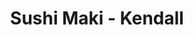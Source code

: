 ---
layout: place
title: "Sushi Maki - Kendall"
permalink: /florida/miami/sushi-maki-kendall.html
stateAbbr: FL
stateName: Florida
cityName: Miami
seo:
  name: "Sushi Maki - Kendall"
  type: Restaurant
  links: null
description: "Sushi Maki - Kendall serves delicious sushi in Miami, Florida. Try fresh Japanese dishes for a great dining experience. "
place_id: ChIJgSELmNzA2YgR1odE_BKE680
photos:
  - name: >-
      places/ChIJgSELmNzA2YgR1odE_BKE680/photos/AeeoHcK4vbo2mhDsTEAaEtjYi3_jERQxqKw6VdSs7rEFRqIsaJkuUrdK59lss8akzIXXS723c6A2PY8SLVxbhJelWMFiPtrU_vQZ662suiZrCs5BY1bmGetbJ-BqtM77osr54W9xr7UqvpZioXvz5RYMTgon8HtBPkn7Bq8KjqbuG3UafrSL90M4R4PctZgNeZcoTDAa-rxacL5A3lFPr8kk6_J1BIcuChXnq2zf9Nltm7LdBfBMTTb5gacs5TcY6wbIJhSU40QnZSJHbPaMe2Gj9q0-jBgNSIo7UBMoAGzh_8CW6OyPoUUUk71HwbWUcvQbGCYPvPjsI3n8hbHqFPG5R4z3xQRU03BBloxp1K_L2hhkArX_hLr_WUBK7xjsY1XG_MmS7TwIlf5OACcUTKrs1MU5wgRplI_k63Tfz7wwQ5deOw
    widthPx: 4160
    heightPx: 3120
    authorAttributions:
      - displayName: Alexeis Sanchez Gonzalez
        uri: https://maps.google.com/maps/contrib/103337185219243467155
        photoUri: >-
          https://lh3.googleusercontent.com/a-/ALV-UjWhu_Dk6Sqqkdlfcjxm4YLVQot98waOzDOi8LeiND6jYaFHVluaxQ=s100-p-k-no-mo
    flagContentUri: >-
      https://www.google.com/local/imagery/report/?cb_client=maps_api_places.places_api&image_key=!1e10!2sCIHM0ogKEICAgIDE65_2Yw&hl=en-US
    googleMapsUri: >-
      https://www.google.com/maps/place//data=!3m4!1e2!3m2!1sCIHM0ogKEICAgIDE65_2Yw!2e10!4m2!3m1!1s0x88d9c0dc980b2181:0xcdeb8412fc4487d6
  - name: >-
      places/ChIJgSELmNzA2YgR1odE_BKE680/photos/AeeoHcJMuUdSZU1A7Sfi08KLt623XS5Ja9oZytPDaaPvBEhJ6YFFgEd5-Y1JAwsMfojA3MYhVRJnV_O0W9nVbBDyNTjmaxRVy721mg9ID0Q8SXeeLP3OsiIu7vxvgMr0vAyjPwk_CESIdWR1mJj6YDbr6vaiOJ23pCyoPzJBk7JJqFvBun9nh-YS0IAwz3KG4BU1xK9jCYZM9OT_UMaOpKmt8kXrT6debeM6qGcjJxn2180Wih2GpyRIRor3U4n1rtkCgLUKDGinZKqKB4FMCr4fEal_tUCL0b_BGbxLbi-O9AI
    widthPx: 2048
    heightPx: 1622
    authorAttributions:
      - displayName: Sushi Maki - Kendall
        uri: https://maps.google.com/maps/contrib/102064867037898202237
        photoUri: >-
          https://lh3.googleusercontent.com/a-/ALV-UjWfl90q5lDl8VhdPp-u9REDUYYFE5yQAS9V4TfVIDh9O2BaAQ=s100-p-k-no-mo
    flagContentUri: >-
      https://www.google.com/local/imagery/report/?cb_client=maps_api_places.places_api&image_key=!1e10!2sAF1QipMIH06gi91GJJp_k0UTVCtRvhzv_htZ38qwy04&hl=en-US
    googleMapsUri: >-
      https://www.google.com/maps/place//data=!3m4!1e2!3m2!1sAF1QipMIH06gi91GJJp_k0UTVCtRvhzv_htZ38qwy04!2e10!4m2!3m1!1s0x88d9c0dc980b2181:0xcdeb8412fc4487d6
  - name: >-
      places/ChIJgSELmNzA2YgR1odE_BKE680/photos/AeeoHcLjsBqF_dRYh_BViZQQVvFgaPLzXhsGqA5gu5HtQBnRZ-azH4U6_UbV4HSAeHEX8x4f8Ds2rDUK-wNn5jEfSuMDL_RkcSihf6T2ijj9Yq1xjnDMNILYklFnd2intPFUb945IiuK70TOnRCj4KKxAl1DV7TQBFEFvljhJRSGLqjjO0j4x0ii0pC7IMbvIScv8mEwqzSCHH84A8BDaHWn7I5P9QrkajkUtIwxNZzI57BmfRXMj9awq3dOcclszWR0XTINh7TZmgt31KpI2s0TdqeVCwNgK8ADSoxgigPRu8qivzLOobrvIZlANHGT_yJpHXhsuQ328RlinlzPxVgDaqco1x8dVehmZyvO3b0pdE6WzGomd3uYJb20e-pI__LAowSlAYYQQPFYgmgFKnnyDaRcOH38TzT48nbvRgFIxYq7VOcN
    widthPx: 3024
    heightPx: 4032
    authorAttributions:
      - displayName: Indiana Lanzas
        uri: https://maps.google.com/maps/contrib/109082693311336218040
        photoUri: >-
          https://lh3.googleusercontent.com/a-/ALV-UjWZpv7RDzaIA85b2Po7PU-d8Ipt2g8sXzugXBk-DD1SLaGJ6U_v=s100-p-k-no-mo
    flagContentUri: >-
      https://www.google.com/local/imagery/report/?cb_client=maps_api_places.places_api&image_key=!1e10!2sCIHM0ogKEICAgICvmOf5kgE&hl=en-US
    googleMapsUri: >-
      https://www.google.com/maps/place//data=!3m4!1e2!3m2!1sCIHM0ogKEICAgICvmOf5kgE!2e10!4m2!3m1!1s0x88d9c0dc980b2181:0xcdeb8412fc4487d6
  - name: >-
      places/ChIJgSELmNzA2YgR1odE_BKE680/photos/AeeoHcLFNRGvPlngAMyPknfXieagivUZi9FVVT_sXjnFTVUj5vOguw3K7aYcTbMSoUrZ9mXP6BYIWpKjiwIs1MIomY2omNlO6yzJaAsGUeM1uV0jHQuiKdwx3uqldbtf9z7V5Hua-PqwANH00lJVRSmbAmKa1ObZl2hDXBouG6bv_ZIqpkT9yVCpRXqWWXTEq6CqCYHs2qMVji8aRBCyRueH9WCcGN1Kt_CO7EaUfOp9NpNX4lvHShULFpbZrSWdHXmjn6hWhHH4gSoa8-PcafNJimEqmJvrTX-5RxmIwpB5-lh4FSiZ0yahprsyaZJHLsYTBRG8tQAJ33UCn_mLCCXovk8aMvp_Y1PFoQiReClzTh468e90UE-dBijixcTrjq8MGcv06VX4tVriveDCP0_OI5BB_9z78CcSiPYKDxdIrTU6Wvo
    widthPx: 3024
    heightPx: 4032
    authorAttributions:
      - displayName: Carlos A. Trelles R.
        uri: https://maps.google.com/maps/contrib/115945554476999212135
        photoUri: >-
          https://lh3.googleusercontent.com/a-/ALV-UjVF49uGjGo2b4UXvyr6tVRcgETxqIOVVvi9N8wNQ1Q1gwC1l5c8=s100-p-k-no-mo
    flagContentUri: >-
      https://www.google.com/local/imagery/report/?cb_client=maps_api_places.places_api&image_key=!1e10!2sCIHM0ogKEICAgIClkcjE1AE&hl=en-US
    googleMapsUri: >-
      https://www.google.com/maps/place//data=!3m4!1e2!3m2!1sCIHM0ogKEICAgIClkcjE1AE!2e10!4m2!3m1!1s0x88d9c0dc980b2181:0xcdeb8412fc4487d6
  - name: >-
      places/ChIJgSELmNzA2YgR1odE_BKE680/photos/AeeoHcJES54Wp6I2wNj_X19tbDTLW_7Km7W72X8xlhHZcVSIPEcfLzu35YYo5lfrvFkL9vYOg0thUwibeFdDWxa8KMZ7dtVPwEdL4Sx0j-MUOdoWQ5KKZ3OUQ9fZYIIUBhipAC8SzH0i5PG1i1XiBfAQ1aoYS57V0Y7dxbTrDWllBbEA0kEfqx-eGSGYYjqmrikGcQMLeqD2oD51-mIOCKfNkM8cv-5yQhfEQSZqTKCPZil0YC1IuWN6MXDva30JxE2KHJVTHUKt3Ktq_RCWKIYYYUoHSRRzS7l1aTP8bel6wMheAIRP2R1p6RXd1ONj8Z070PXBb1UnH-INhfvy7PTXVd2_3jGDIFJ-g0NNLqR5N2xrW5_IHnm12JhTkgycVxjFl_--snS1ZcfCaWh_D6Y94hrGKJ2hbxRdPgxKRJ3t9Fs
    widthPx: 3024
    heightPx: 4032
    authorAttributions:
      - displayName: Laura catalina Obando
        uri: https://maps.google.com/maps/contrib/109219134478183860653
        photoUri: >-
          https://lh3.googleusercontent.com/a-/ALV-UjUi4A5eCloy-T0N1dfQAQjyIwnuJzDinZmt1asRQ3pnZ0fmkDAHTw=s100-p-k-no-mo
    flagContentUri: >-
      https://www.google.com/local/imagery/report/?cb_client=maps_api_places.places_api&image_key=!1e10!2sCIHM0ogKEICAgIDj96TIPQ&hl=en-US
    googleMapsUri: >-
      https://www.google.com/maps/place//data=!3m4!1e2!3m2!1sCIHM0ogKEICAgIDj96TIPQ!2e10!4m2!3m1!1s0x88d9c0dc980b2181:0xcdeb8412fc4487d6
  - name: >-
      places/ChIJgSELmNzA2YgR1odE_BKE680/photos/AeeoHcIM_JN3fTh4bY3YeQIw94v8SDpl4aIut4bWziMafZbpg3MRmDP5J0pJPZ3lkqG8sYRkUQl9SRwxAE7LEj9B5V-s9CKIkFEk2E9NZl4aliQAqAgPJolGBR5UBCQwmeJonzG06xApZLMkCh4km6aZAVB0L95yo_HOHfFwYY4tHEZtGvm_L2Uk04ISjTjE6cMx4KoxN_uHVAYnpU2uR4EU9bp9obpb1VC7uuw_fltJRAUTQxO1h7W-PBZoB8fNNDTr-c0Q8RiMCe1tBQEH-4hyK7jPbPnq46kBum2TsPQ7BEKPHMeFSVYZ3MB2YOSFVYGKcuVt4Sms9OCoBlc3Ywe3TKIwuD_PVwoOx954-a1yDBpBkfeCayv2Q2LTNI9exgBFB-62rwm9HP2df_zw7HwKCeOwjXvUtcV13T7o3mq0l3g
    widthPx: 3264
    heightPx: 1836
    authorAttributions:
      - displayName: Christina Armada
        uri: https://maps.google.com/maps/contrib/113690363686641552011
        photoUri: >-
          https://lh3.googleusercontent.com/a-/ALV-UjUu0zQtp3Sj__fFz_Ra8MUz6eOqPIGFCHATufeqFBiKtrb_WqN-dQ=s100-p-k-no-mo
    flagContentUri: >-
      https://www.google.com/local/imagery/report/?cb_client=maps_api_places.places_api&image_key=!1e10!2sCIHM0ogKEICAgIC4uqGGeA&hl=en-US
    googleMapsUri: >-
      https://www.google.com/maps/place//data=!3m4!1e2!3m2!1sCIHM0ogKEICAgIC4uqGGeA!2e10!4m2!3m1!1s0x88d9c0dc980b2181:0xcdeb8412fc4487d6
  - name: >-
      places/ChIJgSELmNzA2YgR1odE_BKE680/photos/AeeoHcKNfAzTEyVaiCDgtjtkPFy8Ysbr12WO0kUhKQkM4ohfHYAx9pjh4a3RheLvg4ptXcmcnmwwDgg468thynJLDtgoHZ_Yx_QG0HjmAc6Q-82seKOxEx_3rIox3iKaQTMPCIw9eM0h8BarLowqXY6YO7il02tS5xXAsYZRTZcQ0m9VIQXEg1jI8pn_0Dg1shK1sXJZfLv1jqWt070h5obarJmHwsc4WoDTKqE5pYph41yslsBk4DsDZYgG_g_FCqrrs4zvS-csRVWA19GaEL42ss1dYjQs7-8uPyBt9nbm6mk2Z1cUUdxDMEU7UAPmbmtge6EREZNhc2bFBq_XoFHVT5YMKT9yNFswkUra3t_XI9fYn3aJ_aDIr9pT81CEQhY2zqVMUDbHkv8cH8ZJzVtaYZSNCkxjN3ZIloS8lfggf7tfjz6d
    widthPx: 2268
    heightPx: 4032
    authorAttributions:
      - displayName: GoodPrint Media
        uri: https://maps.google.com/maps/contrib/108778320272975193448
        photoUri: >-
          https://lh3.googleusercontent.com/a-/ALV-UjXo74GZDaS_nFJ6HfA6k2I3EeuRydvkfTdQ-XJSzN_hfe_6nkzI=s100-p-k-no-mo
    flagContentUri: >-
      https://www.google.com/local/imagery/report/?cb_client=maps_api_places.places_api&image_key=!1e10!2sCIHM0ogKEICAgID7z-z4wwE&hl=en-US
    googleMapsUri: >-
      https://www.google.com/maps/place//data=!3m4!1e2!3m2!1sCIHM0ogKEICAgID7z-z4wwE!2e10!4m2!3m1!1s0x88d9c0dc980b2181:0xcdeb8412fc4487d6
  - name: >-
      places/ChIJgSELmNzA2YgR1odE_BKE680/photos/AeeoHcLHWvemtuE44hN2_NQcCWjBlrK9KSKtjETI86d02SMzyODHluufPh-u5Lg2wu4drC1qasrQr7D8KlJEjzQqHHxzIR5IRlbeVA4aeEqTevC40sqn5D7Ah-aVNq3Gmx1lxv825XAp21MRtk1BKKpCy_A7bFloxvcpBQsMI7hlRg6fUSQoq2CJ7HoLL3droNQb43pP-XvVL6rie975-emLDhWhkwH-1yPS7y36yMdadE6NvMN_3M0ivA_-cd4lHd6tsVJIkR0MEenUrmRsXaLf1ivjQYdALcrEUa9nMXuQXB9zjiPLYZRHJAxHO9GbSKseed0ZM6GoHiQpum92tRwsFvnoz2W2Tz9zjK4L99lh_RBeV3wtnB113e_lNvojA_FZzgyA07RgzMlvKBuPW1NPLzYMpIkQLSCzLMj8qTOxZPc
    widthPx: 2268
    heightPx: 4032
    authorAttributions:
      - displayName: Linsayd Avila
        uri: https://maps.google.com/maps/contrib/105804888443683104195
        photoUri: >-
          https://lh3.googleusercontent.com/a-/ALV-UjW87Bl0Z6e8XHxacWutIFMt5gy6Fv0gSOJBMldriT2FskV1eoAH=s100-p-k-no-mo
    flagContentUri: >-
      https://www.google.com/local/imagery/report/?cb_client=maps_api_places.places_api&image_key=!1e10!2sCIHM0ogKEICAgIDP7cfbSg&hl=en-US
    googleMapsUri: >-
      https://www.google.com/maps/place//data=!3m4!1e2!3m2!1sCIHM0ogKEICAgIDP7cfbSg!2e10!4m2!3m1!1s0x88d9c0dc980b2181:0xcdeb8412fc4487d6
  - name: >-
      places/ChIJgSELmNzA2YgR1odE_BKE680/photos/AeeoHcJEZ8q4h93bKRcHJrMVDjc4QAoykJ-Va5-EhLIqUvRIp9N840tUGenD2YBlEDCbR51tVXPwU_f49bebwcCAMupzRhuuKE9KTcWezuhwNB_mWWAjmyrik9WLe89hXp1-Fxg-8t3YADMk7oX-6bd2awuHOAgbW2yRSeZT7gzzOrpjm0O9N-_iAe9vtbFM-VeBP-qlvNdXEdzedJ_1apMkPbmNvdpZv7RipC8sA2VTX3GsNHxqITVzEXtPsKx62_eElyb4UIY7CqY1eGCbahHR_sgeuf36T4wTH9icb6UBDf5iU9xy-Md-a1V5iqu_ts7KpMsIv3nFahBC7x6FwPR-vV4IED1Lg--cg31HlVTcdbGj_v6PRu_jexVOWxVjsdTgbHZTNoc1l5514Lm1xGNxNleXPRtQnulmHqXhTpGFcEV9FO3Q
    widthPx: 3024
    heightPx: 4032
    authorAttributions:
      - displayName: Indiana Lanzas
        uri: https://maps.google.com/maps/contrib/109082693311336218040
        photoUri: >-
          https://lh3.googleusercontent.com/a-/ALV-UjWZpv7RDzaIA85b2Po7PU-d8Ipt2g8sXzugXBk-DD1SLaGJ6U_v=s100-p-k-no-mo
    flagContentUri: >-
      https://www.google.com/local/imagery/report/?cb_client=maps_api_places.places_api&image_key=!1e10!2sCIHM0ogKEICAgICvmOf50gE&hl=en-US
    googleMapsUri: >-
      https://www.google.com/maps/place//data=!3m4!1e2!3m2!1sCIHM0ogKEICAgICvmOf50gE!2e10!4m2!3m1!1s0x88d9c0dc980b2181:0xcdeb8412fc4487d6
  - name: >-
      places/ChIJgSELmNzA2YgR1odE_BKE680/photos/AeeoHcKm_VQmWSGkmrcLKJtw_OrUD07fDIjJ_70hPEoXxF7CK8NMi184s1ajEAmDFakkUvAZwLz22srsoBoLy3HhE2wzh5BbaKY0zUs_oYu9PmTUZen7f5mp3c-pBuck4rMV2Dk3nrR4dyIFiGbDzgPw5NoLpm46OPZOxNFzGgShfuUFNcDK5ccRyHqkzcmFrYAGg2Vy_wKXFnuL7xNVfzfXIuidoxCHJXmbHU1uKiJOSJAUBFuwCWyq_PcKTPCIMlAiqDdRvG-4nkiN8p2SPpVleo4xhH7Z6ejb8t4oY08mvVIYPxgYJ3hHKc2eIsp89GavAMYykAOdiVMdAg7OFQeGRXCfT0NVMPjtaJ9s9-AL7Z-M09RCmK5Eh6RkueOEEPdcedMcoZYWvanEuN-lAAUjcNYPJW7PJZ-oYuLOu-uYh89KcmrS
    widthPx: 3024
    heightPx: 4032
    authorAttributions:
      - displayName: Indiana Lanzas
        uri: https://maps.google.com/maps/contrib/109082693311336218040
        photoUri: >-
          https://lh3.googleusercontent.com/a-/ALV-UjWZpv7RDzaIA85b2Po7PU-d8Ipt2g8sXzugXBk-DD1SLaGJ6U_v=s100-p-k-no-mo
    flagContentUri: >-
      https://www.google.com/local/imagery/report/?cb_client=maps_api_places.places_api&image_key=!1e10!2sCIHM0ogKEICAgICvmOf5ogE&hl=en-US
    googleMapsUri: >-
      https://www.google.com/maps/place//data=!3m4!1e2!3m2!1sCIHM0ogKEICAgICvmOf5ogE!2e10!4m2!3m1!1s0x88d9c0dc980b2181:0xcdeb8412fc4487d6
address: 11531 SW 88th St, Miami, FL 33176, USA
street: 11531 SW 88th St
city: Miami
state: FL
zip: '33176'
country: USA
neighborhood: null
latitude: '25.687049'
longitude: '-80.380314'
accessibility_options:
  wheelchairAccessibleParking: true
  wheelchairAccessibleEntrance: true
  wheelchairAccessibleRestroom: true
  wheelchairAccessibleSeating: true
business_status: OPERATIONAL
name: Sushi Maki - Kendall
google_maps_links:
  directionsUri: >-
    https://www.google.com/maps/dir//''/data=!4m7!4m6!1m1!4e2!1m2!1m1!1s0x88d9c0dc980b2181:0xcdeb8412fc4487d6!3e0
  placeUri: https://maps.google.com/?cid=14838098614378858454
  writeAReviewUri: >-
    https://www.google.com/maps/place//data=!4m3!3m2!1s0x88d9c0dc980b2181:0xcdeb8412fc4487d6!12e1
  reviewsUri: >-
    https://www.google.com/maps/place//data=!4m4!3m3!1s0x88d9c0dc980b2181:0xcdeb8412fc4487d6!9m1!1b1
  photosUri: >-
    https://www.google.com/maps/place//data=!4m3!3m2!1s0x88d9c0dc980b2181:0xcdeb8412fc4487d6!10e5
primary_type: Sushi Restaurant
opening_hours:
  regular: null
  current: null
secondary_opening_hours:
  regular:
    weekdayDescriptions: null
    type: null
  current:
    weekdayDescriptions: null
    type: null
phone: null
price_level: null
price_range: null
rating: null
rating_count: 0
website: null
reviews: null
parking_options: null
payment_options: null
allow_dogs: null
curbside_pickup: null
delivery: null
dine_in: null
good_for_children: null
good_for_groups: null
good_for_sports: null
live_music: null
menu_for_children: null
outdoor_seating: null
reservable: null
restroom: null
serves_beer: null
serves_breakfast: null
serves_brunch: null
serves_cocktails: null
serves_coffee: null
serves_dinner: null
serves_dessert: null
serves_lunch: null
serves_vegetarian_food: null
serves_wine: null
takeout: null
summary: null

---